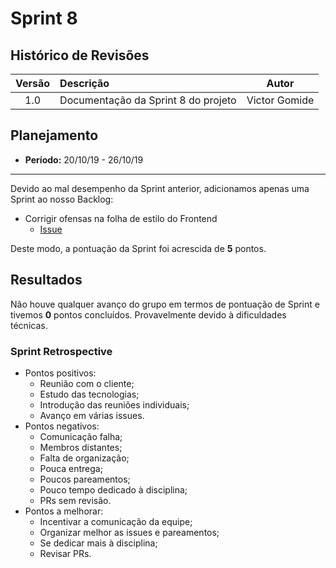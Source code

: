 # Sprint 8

## Histórico de Revisões

|Versão|Descrição|Autor|
|:----:|:--------|:---:|
|1.0|Documentação da Sprint 8 do projeto|Victor Gomide|

## Planejamento
* **Período:** 20/10/19 - 26/10/19

***

Devido ao mal desempenho da Sprint anterior, adicionamos apenas uma Sprint ao nosso Backlog:

* Corrigir ofensas na folha de estilo do Frontend
    - [Issue](https://github.com/fga-eps-mds/2019.2-Vsign/issues/131)

Deste modo, a pontuação da Sprint foi acrescida de **5** pontos.

## Resultados

Não houve qualquer avanço do grupo em termos de pontuação de Sprint e tivemos **0** pontos concluídos. Provavelmente devido à dificuldades técnicas.

### Sprint Retrospective

* Pontos positivos:
    - Reunião com o cliente;
    - Estudo das tecnologias;
    - Introdução das reuniões individuais;
    - Avanço em várias issues.
* Pontos negativos:
    - Comunicação falha;
    - Membros distantes;
    - Falta de organização;
    - Pouca entrega;
    - Poucos pareamentos;
    - Pouco tempo dedicado à disciplina;
    - PRs sem revisão.
* Pontos a melhorar:
    - Incentivar a comunicação da equipe;
    - Organizar melhor as issues e pareamentos;
    - Se dedicar mais à disciplina;
    - Revisar PRs.